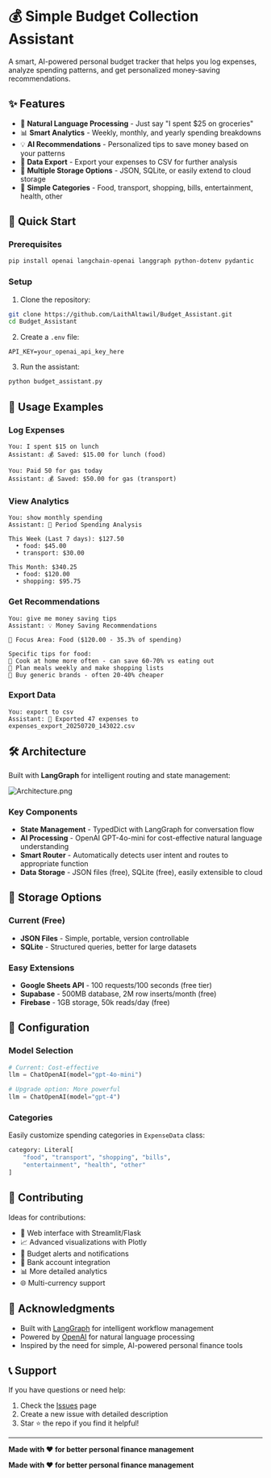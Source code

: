 # 💰 Simple Budget Collection Assistant

A smart, AI-powered personal budget tracker that helps you log expenses, analyze spending patterns, and get personalized money-saving recommendations.

## ✨ Features

- 🤖 **Natural Language Processing** - Just say "I spent $25 on groceries"
- 📊 **Smart Analytics** - Weekly, monthly, and yearly spending breakdowns
- 💡 **AI Recommendations** - Personalized tips to save money based on your patterns
- 📄 **Data Export** - Export your expenses to CSV for further analysis
- 💾 **Multiple Storage Options** - JSON, SQLite, or easily extend to cloud storage
- 🎯 **Simple Categories** - Food, transport, shopping, bills, entertainment, health, other

## 🚀 Quick Start

### Prerequisites

```bash
pip install openai langchain-openai langgraph python-dotenv pydantic
```

### Setup

1. Clone the repository:
```bash
git clone https://github.com/LaithAltawil/Budget_Assistant.git
cd Budget_Assistant
```

2. Create a `.env` file:
```env
API_KEY=your_openai_api_key_here
```

3. Run the assistant:
```bash
python budget_assistant.py
```

## 💬 Usage Examples

### Log Expenses
```
You: I spent $15 on lunch
Assistant: 💰 Saved: $15.00 for lunch (food)

You: Paid 50 for gas today
Assistant: 💰 Saved: $50.00 for gas (transport)
```

### View Analytics
```
You: show monthly spending
Assistant: 📅 Period Spending Analysis

This Week (Last 7 days): $127.50
  • food: $45.00
  • transport: $30.00

This Month: $340.25
  • food: $120.00
  • shopping: $95.75
```

### Get Recommendations
```
You: give me money saving tips
Assistant: 💡 Money Saving Recommendations

🎯 Focus Area: Food ($120.00 - 35.3% of spending)

Specific tips for food:
🍳 Cook at home more often - can save 60-70% vs eating out
📝 Plan meals weekly and make shopping lists
🛒 Buy generic brands - often 20-40% cheaper
```

### Export Data
```
You: export to csv
Assistant: 📄 Exported 47 expenses to expenses_export_20250720_143022.csv
```

## 🛠️ Architecture

Built with **LangGraph** for intelligent routing and state management:

![Architecture.png](Architecture.png)

### Key Components

- **State Management** - TypedDict with LangGraph for conversation flow
- **AI Processing** - OpenAI GPT-4o-mini for cost-effective natural language understanding
- **Smart Router** - Automatically detects user intent and routes to appropriate function
- **Data Storage** - JSON files (free), SQLite (free), easily extensible to cloud

## 💾 Storage Options

### Current (Free)
- **JSON Files** - Simple, portable, version controllable
- **SQLite** - Structured queries, better for large datasets

### Easy Extensions
- **Google Sheets API** - 100 requests/100 seconds (free tier)
- **Supabase** - 500MB database, 2M row inserts/month (free)
- **Firebase** - 1GB storage, 50k reads/day (free)

## 🔧 Configuration

### Model Selection
```python
# Current: Cost-effective
llm = ChatOpenAI(model="gpt-4o-mini")

# Upgrade option: More powerful
llm = ChatOpenAI(model="gpt-4")
```

### Categories
Easily customize spending categories in `ExpenseData` class:
```python
category: Literal[
    "food", "transport", "shopping", "bills", 
    "entertainment", "health", "other"
]
```

## 🤝 Contributing

Ideas for contributions:
- 📱 Web interface with Streamlit/Flask
- 📈 Advanced visualizations with Plotly
- 🔔 Budget alerts and notifications
- 🏦 Bank account integration
- 📊 More detailed analytics
- 🌐 Multi-currency support

## 🙏 Acknowledgments

- Built with [LangGraph](https://github.com/langchain-ai/langgraph) for intelligent workflow management
- Powered by [OpenAI](https://openai.com/) for natural language processing
- Inspired by the need for simple, AI-powered personal finance tools

## 📞 Support

If you have questions or need help:
1. Check the [Issues](https://github.com/LaithAltawil/Budget_Assistant/issues) page
2. Create a new issue with detailed description
3. Star ⭐ the repo if you find it helpful!

---
**Made with ❤️ for better personal finance management**

**Made with ❤️ for better personal finance management**
